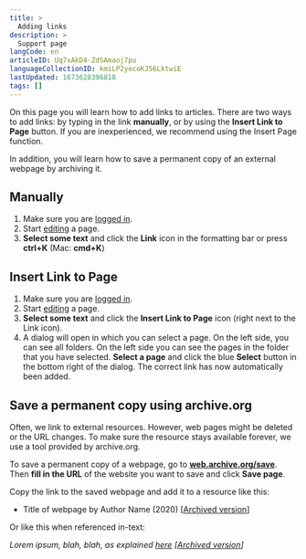 ```yaml
---
title: >
  Adding links
description: >
  Support page
langCode: en
articleID: Uq7xAkD4-ZdSAmaoj7pu
languageCollectionID: kmiLP2yecoKJ56LktwiE
lastUpdated: 1673628396818
tags: []
---
```


On this page you will learn how to add links to articles. There are two ways to add links: by typing in the link **manually**, or by using the **Insert Link to Page** button. If you are inexperienced, we recommend using the Insert Page function.

In addition, you will learn how to save a permanent copy of an external webpage by archiving it.

## Manually

1.  Make sure you are [logged in](/support/log-in-or-register).
2.  Start [editing](/support/edit-create-move-or-delete-a-page) a page.
3.  **Select some text** and click the **Link** icon in the formatting bar or press **ctrl+K** (Mac: **cmd+K**)

## Insert Link to Page

1.  Make sure you are [logged in](/support/log-in-or-register).
2.  Start [editing](/support/edit-create-move-or-delete-a-page) a page.
3.  **Select some text** and click the **Insert Link to Page** icon (right next to the Link icon).
4.  A dialog will open in which you can select a page. On the left side, you can see all folders. On the left side you can see the pages in the folder that you have selected. **Select a page** and click the blue **Select** button in the bottom right of the dialog. The correct link has now automatically been added.

## Save a permanent copy using archive.org

Often, we link to external resources. However, web pages might be deleted or the URL changes. To make sure the resource stays available forever, we use a tool provided by archive.org.

To save a permanent copy of a webpage, go to [**web.archive.org/save**](https://web.archive.org/save). Then **fill in the URL** of the website you want to save and click **Save page**.

Copy the link to the saved webpage and add it to a resource like this:

-   Title of webpage by Author Name (2020) \[[Archived version](https://web.archive.org/)\]

Or like this when referenced in-text:

_Lorem ipsum, blah, blah, as explained_ [_here_](#) _\[_[_Archived version_](https://web.archive.org/)_\]_
